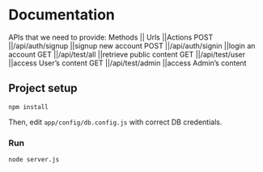 # Documentation
 APIs that we need to provide:
Methods	 || Urls	         ||Actions
POST	 ||/api/auth/signup	 ||signup new account
POST	 ||/api/auth/signin	 ||login an account
GET	     ||/api/test/all	 ||retrieve public content
GET	     ||/api/test/user	 ||access User’s content
GET	     ||/api/test/admin	 ||access Admin’s content

## Project setup
```
npm install
```

Then, edit `app/config/db.config.js` with correct DB credentials.

### Run
```
node server.js
```
